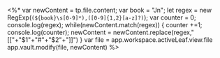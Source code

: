 <%* 
   var newContent =  tp.file.content;
   var book = "Jn";
   let regex = new RegExp(`(${book}\s[0-9]*),([0-9]{1,2}[a-z]?)`);
   var counter = 0;
   console.log(regex);
   while(newContent.match(regex)) {
	  counter +=1; 
	   console.log(counter);
	   newContent = newContent.replace(regex,"[["+"$1"+"#"+"$2"+"]]")
   } 
    var file = app.workspace.activeLeaf.view.file
    app.vault.modify(file, newContent)
%>
